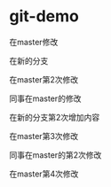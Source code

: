 # git-demo

在master修改

在新的分支

在master第2次修改

同事在master的修改

在新的分支第2次增加内容

在master第3次修改

同事在master的第2次修改

在master第4次修改
